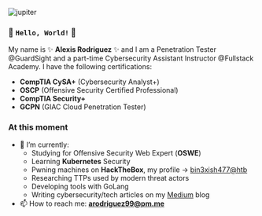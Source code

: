 ![jupiter](https://inteng-storage.s3.amazonaws.com/img/iea/3ROaVZlnGv/sizes/jupiter-secrets-dark-matter_md.jpg)

### 👋 `Hello, World!` 👋

My name is ✨ **Alexis Rodriguez** ✨ and I am a Penetration Tester @GuardSight and a part-time Cybersecurity Assistant Instructor @Fullstack Academy. I have the following certifications:
- **CompTIA CySA+** (Cybersecurity Analyst+)
- **OSCP** (Offensive Security Certified Professional)
- **CompTIA Security+**
- **GCPN** (GIAC Cloud Penetration Tester)

### At this moment
- 🌱 I’m currently:
  - Studying for Offensive Security Web Expert (**OSWE**)
  - Learning **Kubernetes** Security
  - Pwning machines on **HackTheBox**, my profile -> [bin3xish477@htb](https://app.hackthebox.com/profile/264210)
  - Researching TTPs used by modern threat actors
  - Developing tools with GoLang
  - Writing cybersecurity/tech articles on my [Medium](https://bin3xish477.medium.com/) blog
- 📫 How to reach me: **arodriguez99@pm.me**
